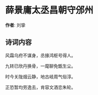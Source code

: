 # 薛景庸太丞昌朝守邠州

**作者**: 刘挚

## 诗词内容

风霜乌府不谋身，丞掾鸿枢号得人。

九转已欣丹换骨，一麾聊免甑生尘。

时今关陇烟云静，地古岐周气俗淳。

正恐暂均劳逸去，肯容文酒恋朱轮。

